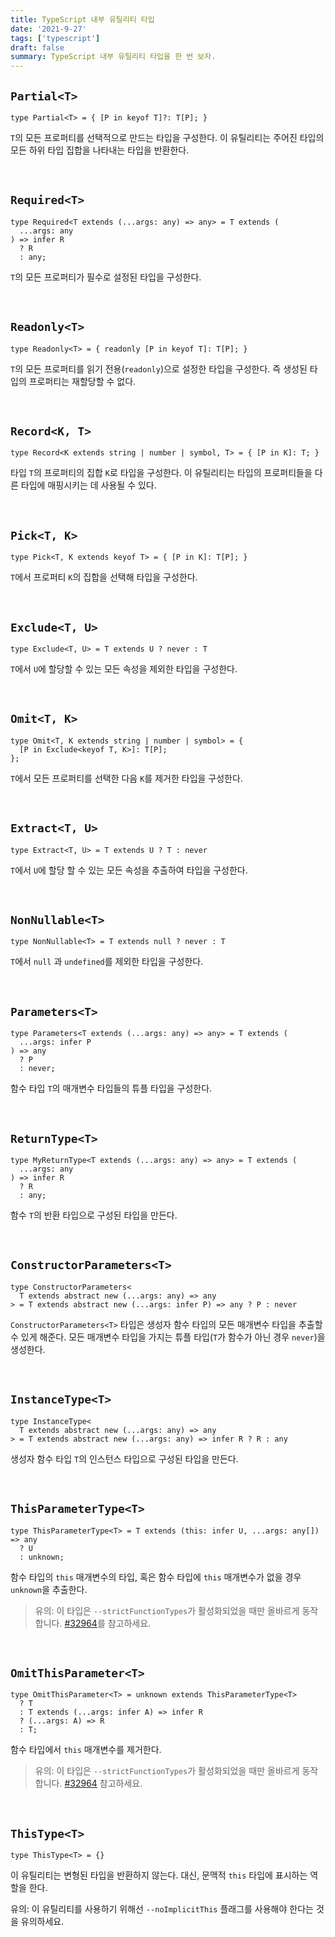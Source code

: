 ```yaml
---
title: TypeScript 내부 유틸리티 타입
date: '2021-9-27'
tags: ['typescript']
draft: false
summary: TypeScript 내부 유틸리티 타입을 한 번 보자.
---
```


## `Partial<T>`

```tsx
type Partial<T> = { [P in keyof T]?: T[P]; }
```

`T`의 모든 프로퍼티를 선택적으로 만드는 타입을 구성한다. 이 유틸리티는 주어진 타입의 모든 하위 타입 집합을 나타내는 타입을 반환한다.

<br />

## `Required<T>`

```tsx
type Required<T extends (...args: any) => any> = T extends (
  ...args: any
) => infer R
  ? R
  : any;
```

`T`의 모든 프로퍼티가 필수로 설정된 타입을 구성한다.

<br />

## `Readonly<T>`

```tsx
type Readonly<T> = { readonly [P in keyof T]: T[P]; }
```

`T`의 모든 프로퍼티를 읽기 전용(`readonly`)으로 설정한 타입을 구성한다. 즉 생성된 타입의 프로퍼티는 재할당할 수 없다.

<br />

## `Record<K, T>`

```tsx
type Record<K extends string | number | symbol, T> = { [P in K]: T; }
```

타입 `T`의 프로퍼티의 집합 `K`로 타입을 구성한다. 이 유틸리티는 타입의 프로퍼티들을 다른 타입에 매핑시키는 데 사용될 수 있다.

<br />

## `Pick<T, K>`

```tsx
type Pick<T, K extends keyof T> = { [P in K]: T[P]; }
```

`T`에서 프로퍼티 `K`의 집합을 선택해 타입을 구성한다.

<br />

## `Exclude<T, U>`

```tsx
type Exclude<T, U> = T extends U ? never : T
```

`T`에서 `U`에 할당할 수 있는 모든 속성을 제외한 타입을 구성한다.

<br />

## `Omit<T, K>`

```tsx
type Omit<T, K extends string | number | symbol> = {
  [P in Exclude<keyof T, K>]: T[P];
};
```

`T`에서 모든 프로퍼티를 선택한 다음 `K`를 제거한 타입을 구성한다.

<br />

## `Extract<T, U>`
```tsx
type Extract<T, U> = T extends U ? T : never
```

`T`에서 `U`에 할당 할 수 있는 모든 속성을 추출하여 타입을 구성한다.

<br />

## `NonNullable<T>`

```tsx
type NonNullable<T> = T extends null ? never : T
```

`T`에서 `null` 과 `undefined`를 제외한 타입을 구성한다.

<br />

## `Parameters<T>`

```tsx
type Parameters<T extends (...args: any) => any> = T extends (
  ...args: infer P
) => any
  ? P
  : never;
```

함수 타입 `T`의 매개변수 타입들의 튜플 타입을 구성한다.

<br />

## `ReturnType<T>`

```tsx
type MyReturnType<T extends (...args: any) => any> = T extends (
  ...args: any
) => infer R
  ? R
  : any;
```

함수 `T`의 반환 타입으로 구성된 타입을 만든다.

<br />

## `ConstructorParameters<T>`

```tsx
type ConstructorParameters<
  T extends abstract new (...args: any) => any
> = T extends abstract new (...args: infer P) => any ? P : never
```

`ConstructorParameters<T>` 타입은 생성자 함수 타입의 모든 매개변수 타입을 추출할 수 있게 해준다. 모든 매개변수 타입을 가지는 튜플 타입(`T`가 함수가 아닌 경우 `never`)을 생성한다.


<br />

## `InstanceType<T>`

```tsx
type InstanceType<
  T extends abstract new (...args: any) => any
> = T extends abstract new (...args: any) => infer R ? R : any
```

생성자 함수 타입 `T`의 인스턴스 타입으로 구성된 타입을 만든다.

<br />

## `ThisParameterType<T>`

```tsx
type ThisParameterType<T> = T extends (this: infer U, ...args: any[]) => any
  ? U
  : unknown;
```

함수 타입의 `this` 매개변수의 타입, 혹은 함수 타입에 `this` 매개변수가 없을 경우 `unknown`을 추출한다.

> 유의: 이 타입은 `--strictFunctionTypes`가 활성화되었을 때만 올바르게 동작합니다. [#32964](https://github.com/microsoft/TypeScript/issues/32964)를 참고하세요.

<br />

## `OmitThisParameter<T>`

```tsx
type OmitThisParameter<T> = unknown extends ThisParameterType<T>
  ? T
  : T extends (...args: infer A) => infer R
  ? (...args: A) => R
  : T;
```

함수 타입에서 `this` 매개변수를 제거한다.

> 유의: 이 타입은 `--strictFunctionTypes`가 활성화되었을 때만 올바르게 동작합니다. [#32964](https://github.com/microsoft/TypeScript/issues/32964) 참고하세요.

<br />

## `ThisType<T>`

```tsx
type ThisType<T> = {}
```

이 유틸리티는 변형된 타입을 반환하지 않는다. 대신, 문맥적 `this` 타입에 표시하는 역할을 한다. 

유의: 이 유틸리티를 사용하기 위해선 `--noImplicitThis` 플래그를 사용해야 한다는 것을 유의하세요.

